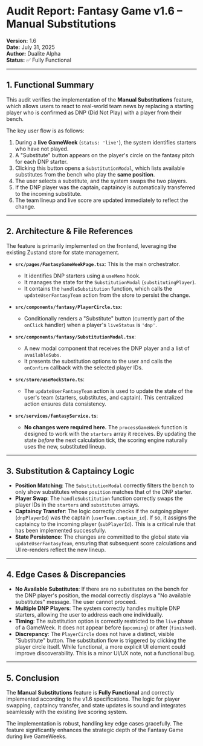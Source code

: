 # Audit Report: Fantasy Game v1.6 – Manual Substitutions

**Version:** 1.6  
**Date:** July 31, 2025  
**Author:** Dualite Alpha  
**Status:** ✅ Fully Functional

---

## 1. Functional Summary

This audit verifies the implementation of the **Manual Substitutions** feature, which allows users to react to real-world team news by replacing a starting player who is confirmed as DNP (Did Not Play) with a player from their bench.

The key user flow is as follows:
1.  During a **live GameWeek** (`status: 'live'`), the system identifies starters who have not played.
2.  A "Substitute" button appears on the player's circle on the fantasy pitch for each DNP starter.
3.  Clicking this button opens a `SubstitutionModal`, which lists available substitutes from the bench who play the **same position**.
4.  The user selects a substitute, and the system swaps the two players.
5.  If the DNP player was the captain, captaincy is automatically transferred to the incoming substitute.
6.  The team lineup and live score are updated immediately to reflect the change.

---

## 2. Architecture & File References

The feature is primarily implemented on the frontend, leveraging the existing Zustand store for state management.

-   **`src/pages/FantasyGameWeekPage.tsx`**: This is the main orchestrator.
    -   It identifies DNP starters using a `useMemo` hook.
    -   It manages the state for the `SubstitutionModal` (`substitutingPlayer`).
    -   It contains the `handleSubstitution` function, which calls the `updateUserFantasyTeam` action from the store to persist the change.

-   **`src/components/fantasy/PlayerCircle.tsx`**:
    -   Conditionally renders a "Substitute" button (currently part of the `onClick` handler) when a player's `liveStatus` is `'dnp'`.

-   **`src/components/fantasy/SubstitutionModal.tsx`**:
    -   A new modal component that receives the DNP player and a list of `availableSubs`.
    -   It presents the substitution options to the user and calls the `onConfirm` callback with the selected player IDs.

-   **`src/store/useMockStore.ts`**:
    -   The `updateUserFantasyTeam` action is used to update the state of the user's team (starters, substitutes, and captain). This centralized action ensures data consistency.

-   **`src/services/fantasyService.ts`**:
    -   **No changes were required here.** The `processGameWeek` function is designed to work with the `starters` array it receives. By updating the state *before* the next calculation tick, the scoring engine naturally uses the new, substituted lineup.

---

## 3. Substitution & Captaincy Logic

-   **Position Matching**: The `SubstitutionModal` correctly filters the bench to only show substitutes whose `position` matches that of the DNP starter.
-   **Player Swap**: The `handleSubstitution` function correctly swaps the player IDs in the `starters` and `substitutes` arrays.
-   **Captaincy Transfer**: The logic correctly checks if the outgoing player (`dnpPlayerId`) was the captain (`userTeam.captain_id`). If so, it assigns the captaincy to the incoming player (`subPlayerId`). This is a critical rule that has been implemented successfully.
-   **State Persistence**: The changes are committed to the global state via `updateUserFantasyTeam`, ensuring that subsequent score calculations and UI re-renders reflect the new lineup.

---

## 4. Edge Cases & Discrepancies

-   **No Available Substitutes**: If there are no substitutes on the bench for the DNP player's position, the modal correctly displays a "No available substitutes" message. The user cannot proceed.
-   **Multiple DNP Players**: The system correctly handles multiple DNP starters, allowing the user to address each one individually.
-   **Timing**: The substitution option is correctly restricted to the `live` phase of a GameWeek. It does not appear before (`upcoming`) or after (`finished`).
-   **Discrepancy**: The `PlayerCircle` does not have a distinct, visible "Substitute" button. The substitution flow is triggered by clicking the player circle itself. While functional, a more explicit UI element could improve discoverability. This is a minor UI/UX note, not a functional bug.

---

## 5. Conclusion

The **Manual Substitutions** feature is **Fully Functional** and correctly implemented according to the v1.6 specifications. The logic for player swapping, captaincy transfer, and state updates is sound and integrates seamlessly with the existing live scoring system.

The implementation is robust, handling key edge cases gracefully. The feature significantly enhances the strategic depth of the Fantasy Game during live GameWeeks.
